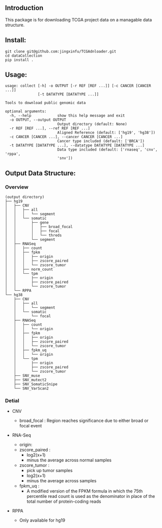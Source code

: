 ## Introduction

This package is for downloading TCGA project data on a managable data structure. 

## Install:

```
git clone git@github.com:jingxinfu/TCGAdnloader.git
cd dataCollection
pip install .
```
## Usage:
```
usage: collect [-h] -o OUTPUT [-r REF [REF ...]] [-c CANCER [CANCER ...]]
               [-t DATATYPE [DATATYPE ...]]

Tools to download public genomic data

optional arguments:
  -h, --help            show this help message and exit
  -o OUTPUT, --output OUTPUT
                        Output directory (default: None)
  -r REF [REF ...], --ref REF [REF ...]
                        Aligned Reference (default: ['hg19', 'hg38'])
  -c CANCER [CANCER ...], --cancer CANCER [CANCER ...]
                        Cancer type included (default: ['BRCA'])
  -t DATATYPE [DATATYPE ...], --datatype DATATYPE [DATATYPE ...]
                        Data type included (default: ['rnaseq', 'cnv', 'rppa',
                        'snv'])
```
##  Output Data Structure:
### Overview
```
(output directory)
├── hg19
│   ├── CNV  
│   │   ├── all
│   │   │   └── segment
│   │   └── somatic
│   │       ├── gene
│   │       │   ├── broad_focal
│   │       │   ├── focal
│   │       │   └── threds
│   │       └── segment
│   ├── RNASeq
│   │   ├── count
│   │   ├── fpkm
│   │   │   ├── origin
│   │   │   ├── zscore_paired
│   │   │   └── zscore_tumor
│   │   ├── norm_count
│   │   └── tpm
│   │       ├── origin
│   │       ├── zscore_paired
│   │       └── zscore_tumor
│   └── RPPA
└── hg38
    ├── CNV
    │   ├── all
    │   │   └── segment
    │   └── somatic
    │       └── focal
    ├── RNASeq
    │   ├── count
    │   │   └── origin
    │   ├── fpkm
    │   │   ├── origin
    │   │   ├── zscore_paired
    │   │   └── zscore_tumor
    │   ├── fpkm_uq
    │   │   └── origin
    │   └── tpm
    │       ├── origin
    │       ├── zscore_paired
    │       └── zscore_tumor
    ├── SNV_muse
    ├── SNV_mutect2
    ├── SNV_SomaticSnipe
    └── SNV_VarScan2
```
### Detial
- CNV
  - broad_focal : Region reaches significance due to either broad or focal event
- RNA-Seq
  - origin:
  - zscore_paired : 
    - log2(x+1)
    - minus the average across normal samples
  - zscore_tumor : 
    - pick up tumor samples
    - log2(x+1)
    - minus the average across samples
  - fpkm_uq :
    - A modified version of the FPKM formula in which the 75th percentile read count is used as the denominator in place of the total number of protein-coding reads
  
- RPPA
  - Only available for hg19